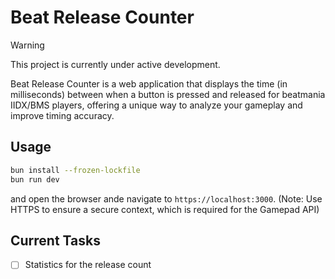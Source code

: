 # Beat Release Counter

> [!WARNING]
> This project is currently under active development.

Beat Release Counter is a web application that displays the time (in milliseconds) between when a button is pressed and released for beatmania IIDX/BMS players, offering a unique way to analyze your gameplay and improve timing accuracy.

## Usage

```bash
bun install --frozen-lockfile
bun run dev
```

and open the browser ande navigate to `https://localhost:3000`.
(Note: Use HTTPS to ensure a secure context, which is required for the Gamepad API)

## Current Tasks

- [ ] Statistics for the release count
